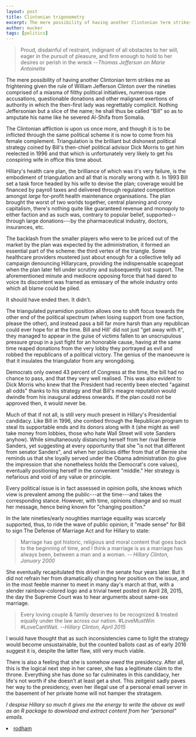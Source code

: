 ```yaml
---
layout: post
title: Clintonian trigonometry
excerpt: The mere possibility of having another Clintonian term strikes me as frightening given the rule of William Jefferson Clinton over the nineties comprised of a miasma of filthy political initiatives, numerous rape accusations, questionable donations and other malignant exertions of authority in which the then-first lady was regrettably complicit.
author: mucker
tags: [politics]
---
```


> Proud, disdainful of restraint, indignant of all obstacles to her will, eager in the pursuit of pleasure, and firm enough to hold to her desires or perish in the wreck
> --<cite>Thomas Jefferson on Marie Antoinette</cite>

The mere possibility of having another Clintonian term strikes me as frightening given the rule of William Jefferson Clinton over the nineties comprised of a miasma of filthy political initiatives, numerous rape accusations, questionable donations and other malignant exertions of authority in which the then-first lady was regrettably complicit. Nothing Jeffersonian but a slice of the name; he shall thus be called "Bill" so as to amputate his name like he severed Al-Shifa from Somalia.

The Clintonian affliction is upon us once more, and though it is to be inflicted through the same political scheme it is now to come from his female complement. Triangulation is the brilliant but dishonest political strategy coined by Bill's then-chief political advisor Dick Morris to get him reelected in 1996 and that which is unfortunately very likely to get his conspiring wife in office this time about.

Hillary's health care plan, the brilliance of which was it's very failure, is the embodiment of triangulation and all that is morally wrong with it. In 1993 Bill set a task force headed by his wife to devise the plan; coverage would be financed by payroll taxes and delivered through regulated competition amongst *large* for-profit health maintenance organisations. The plan brought the worst of two worlds together, central planning and crony capitalism, there's nothing quite like guaranteed revenue and monopoly to either faction and as such was, contrary to popular belief, supported--through large donations---by the pharmaceutical industry, doctors, insurances, etc.

The backlash from the smaller players who were to be priced out of the market by the plan was expected by the administration, it formed an essential part of the scheme: the third vertex of the triangle. Some healthcare providers mustered just about enough for a collective telly ad campaign denouncing Hillarycare,  providing the indispensable scapegoat when the plan later fell under scrutiny and subsequently lost support. The aforementioned minute and mediocre opposing force that had dared to voice its discontent was framed as emissary of the whole industry onto which all blame could be piled.

It should have ended then. It didn't.

The triangulated pyramidion position allows one to shift focus towards the other end of the political spectrum (when losing support from one faction, please the other), and instead pass a bill far more harsh than any republican could ever hope for at the time. Bill and Hill' did not just "get away with it", they managed to appear in the guise of victims fallen to an unscrupulous pressure group in a just fight for an honorable cause, having at the same time reaped donations from the very lobby they portrayed as evil and robbed the republicans of a political victory. The genius of the manoeuvre is that it insulates the triangulator from any wrongdoing.

Democrats only owned 43 percent of Congress at the time, the bill had no chance to pass, and that they very well realised. This was also evident to Dick Morris who knew that the President had recently been elected "against all odds" thanks to his strategy and that Bill's meagre reputation would dwindle from his inaugural address onwards. If the plan could not be approved then, it would never be.

Much of that if not all, is still very much present in Hillary's Presidential candidacy. Like Bill in 1996, she combed through the Republican program to steal its supportable ends and its donors along with it (she might as well take money from lobbies, those who hate Wall Street will vote Sanders anyhow). While simultaneously distancing herself from her rival Bernie Sanders, yet suggesting at every opportunity that she "is not that different from senator Sanders", and when her policies differ from that of Bernie she reminds us that she loyally served under the Obama administration (to give the impression that she nonetheless holds the Democrat's core values), eventually positioning herself in the convenient "middle." Her strategy is nefarious and void of any value or principle.

Every political issue is in fact assessed in opinion polls, she knows which view is prevalent among the public---at the time---and takes the corresponding stance. However, with time, opinions change and so must her message, hence being known for "changing position."

In the late nineties/early noughties marriage equality was scarcely supported, thus, to ride the wave of public opinion, it "made sense" for Bill to sign The Defense of Marriage Act and for Hillary to state:

> Marriage has got historic, religious and moral content that goes back to the beginning of time, and I think a marriage is as a marriage has always been, between a man and a woman.
> -- <cite>Hillary Clinton, January 2000</cite>

She eventually recapitulated this drivel in the senate four years later. But It did not refrain her from dramatically changing her position on the issue, and in the most feeble manner to meet in many day's march at that, with a slender rainbow-colored logo and a trivial tweet posted on April 28, 2015, the day the Supreme Court was to hear arguments about same-sex marriage.

> Every loving couple & family deserves to be recognized & treated equally under the law across our nation. #LoveMustWin #LoveCantWait.
> --<cite>Hillary Clinton, April 2015</cite>

I would have thought that as such inconsistencies came to light the strategy would become unsustainable, but the counted ballots cast as of early 2016 suggest it is, despite the latter flaw, still very much viable.

There is also a feeling that she is somehow *owed* the presidency. After all, this is the logical next step in her career, she has a legitimate claim to the throne. Everything she has done so far culminates in this candidacy, her life's not worth if she doesn't at least get a shot. This zeitgeist sadly paves her way to the presidency, even her illegal use of a personal email server in the basement of her private home will not hamper the stratagem.

*I despise Hillary so much it gives me the energy to write the above as well as an R package to download and extract content from her "personal" emails.*

<li><a href="https://github.com/JohnCoene/rodham" target="_blank"><i class='fa fa-github'></i> rodham</a></li>
